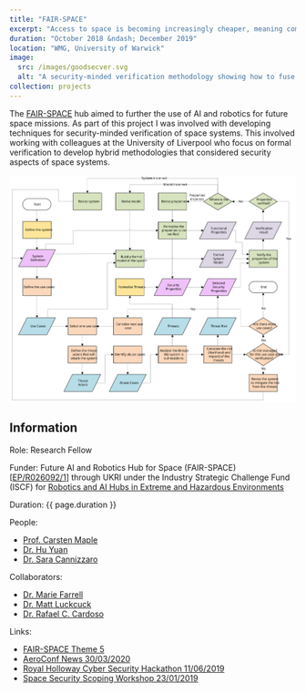 ```yaml
---
title: "FAIR-SPACE"
excerpt: "Access to space is becoming increasingly cheaper, meaning companies and organisations who were previously priced out of the market are now considering space-based deployments. These deployments may also include novel functionality such as debris collection. New entrants will lack the knowledge that well-established space organisations have about how to secure these systems and the new functionality will increase the ways in which these systems will be attacked. This project looked at ways in which these vulnerabilities could be identified and then formally proved to not be present."
duration: "October 2018 &ndash; December 2019"
location: "WMG, University of Warwick"
image:
  src: /images/goodsecver.svg
  alt: "A security-minded verification methodology showing how to fuse formal verification and threat modelling"
collection: projects
---
```


The [FAIR-SPACE](https://fairspacehub.org/) hub aimed to further the use of AI and robotics for future space missions. As part of this project I was involved with developing techniques for security-minded verification of space systems. This involved working with colleagues at the University of Liverpool who focus on formal verification to develop hybrid methodologies that considered security aspects of space systems.

![A methodology for security-minded verification](/images/goodsecver.svg)

## Information

Role: Research Fellow

Funder: Future AI and Robotics Hub for Space (FAIR-SPACE) [[EP/R026092/1](https://gtr.ukri.org/projects?ref=EP/R026092/1)] through UKRI under the Industry Strategic Challenge Fund (ISCF) for [Robotics and AI Hubs in Extreme and Hazardous Environments](https://iuk.ktn-uk.org/wp-content/uploads/2020/09/ISCF-Robotics-Brochure-2020.pdf)

Duration: {{ page.duration }}

People:
 * [Prof. Carsten Maple](https://warwick.ac.uk/fac/sci/wmg/people/profile/?wmgid=1102)
 * [Dr. Hu Yuan](https://www.linkedin.com/in/hu-yuan-88206875)
 * [Dr. Sara Cannizzaro](https://warwick.ac.uk/fac/sci/dcs/people/sara_cannizzaro/)

Collaborators:
 * [Dr. Marie Farrell](https://mariefarrell.github.io/)
 * [Dr. Matt Luckcuck](https://mluckcuck.github.io/)
 * [Dr. Rafael C. Cardoso](https://rafaelcaue.github.io/)

Links:
 * [FAIR-SPACE Theme 5](https://www.fairspacehub.org/research-themes#yui_3_17_2_1_1586180734370_502)
 * [AeroConf News 30/03/2020](https://www.fairspacehub.org/news/2020/2/13/hk1ygjcyjrgmpdqoehbazkrxygshty)
 * [Royal Holloway Cyber Security Hackathon 11/06/2019](https://www.fairspacehub.org/news/2019/6/11/royal-holloway-ethical-hackathon)
 * [Space Security Scoping Workshop 23/01/2019](https://www.fairspacehub.org/news/2019/1/23/space-security-scoping-workshop)
